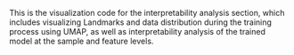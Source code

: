 This is the visualization code for the interpretability analysis section, which includes visualizing Landmarks and data distribution during the training process using UMAP, as well as interpretability analysis of the trained model at the sample and feature levels.
